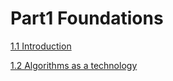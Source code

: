 # Part1 Foundations

[1.1 Introduction](/Part1/Chapter1.md#11-algorithms)

[1.2 Algorithms as a technology](/Part1/Chapter1.md#12-algorithms-as-a-technology)
